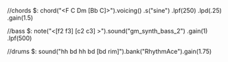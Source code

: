 //chords
$: chord("<F C Dm [Bb C]>").voicing()
.s("sine")
.lpf(250)
.lpd(.25)
.gain(1.5)

//bass
$: note("<[f2 f3] [c2 c3] >").sound("gm_synth_bass_2")
  .gain(1)
  .lpf(500)

//drums
$: sound("hh bd hh bd [bd rim]").bank("RhythmAce").gain(1.75)